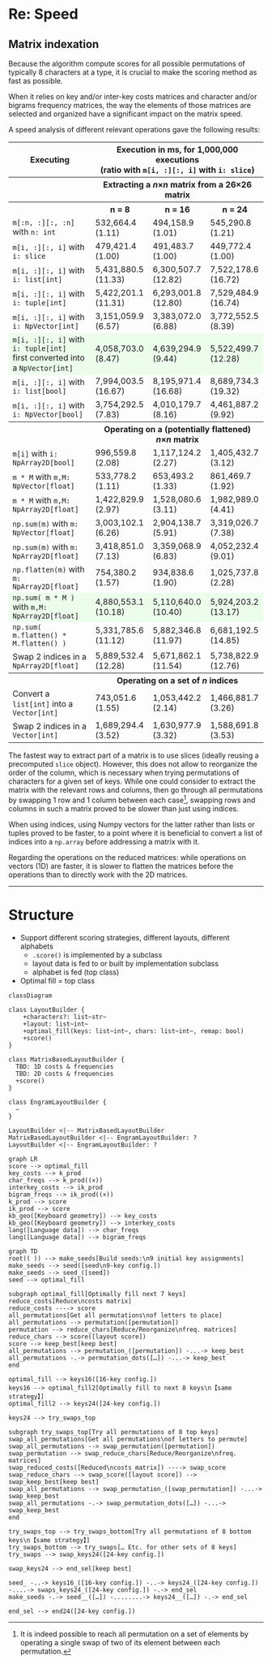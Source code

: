 
# Re: Speed

## Matrix indexation

Because the algorithm compute scores for all possible permutations of typically 8 characters at a type, it is crucial to make the scoring method as fast as possible.

When it relies on key and/or inter-key costs matrices and character and/or bigrams frequency matrices, the way the elements of those matrices are selected and organized have a significant impact on the matrix speed.

A speed analysis of different relevant operations gave the following results:

<style>
  .hl-row {background-color: #00ff0011}
</style>
<table>
  <tr>
    <th>Executing</th><th colspan="3">Execution in ms, for 1,000,000 executions<br>(ratio with <code>m[i, :][:, i]</code> with <code>i: slice</code>)</th>
  </tr>
  <tr>
    <th></th><th colspan="3">Extracting a <em>n</em>×<em>n</em> matrix from a 26×26 matrix</th>
  </tr>
  <tr>
    <th></th>
    <th>n = 8</th>
    <th>n = 16</th>
    <th>n = 24</th>
  </tr>
  <tr>
    <td><code>m[:n, :][:, :n]</code> with <code>n: int</code></td>
    <td>532,664.4<br>(1.11)</td>
    <td>494,158.9<br>(1.01)</td>
    <td>545,290.8<br>(1.21)</td>
  </tr>
  <tr>
    <td><code>m[i, :][:, i]</code> with <code>i: slice</code></td>
    <td>479,421.4<br>(1.00)</td>
    <td>491,483.7<br>(1.00)</td>
    <td>449,772.4<br>(1.00)</td>
  </tr>
  <tr>
    <td><code>m[i, :][:, i]</code> with <code>i: list[int]</code></td>
    <td>5,431,880.5<br>(11.33)</td>
    <td>6,300,507.7<br>(12.82)</td>
    <td>7,522,178.6<br>(16.72)</td>
  </tr>
  <tr>
    <td><code>m[i, :][:, i]</code> with <code>i: tuple[int]</code></td>
    <td>5,422,201.1<br>(11.31)</td>
    <td>6,293,001.8<br>(12.80)</td>
    <td>7,529,484.9<br>(16.74)</td>
  </tr>
  <tr>
    <td><code>m[i, :][:, i]</code> with <code>i: NpVector[int]</code></td>
    <td>3,151,059.9<br>(6.57)</td>
    <td>3,383,072.0<br>(6.88)</td>
    <td>3,772,552.5<br>(8.39)</td>
  </tr>
  <tr class="hl-row">
    <td><code>m[i, :][:, i]</code> with <code>i: tuple[int]</code><br>first converted into a <code>NpVector[int]</code></td>
    <td>4,058,703.0<br>(8.47)</td>
    <td>4,639,294.9<br>(9.44)</td>
    <td>5,522,499.7<br>(12.28)</td>
  </tr>
  <tr>
    <td><code>m[i, :][:, i]</code> with <code>i: list[bool]</code></td>
    <td>7,994,003.5<br>(16.67)</td>
    <td>8,195,971.4<br>(16.68)</td>
    <td>8,689,734.3<br>(19.32)</td>
  </tr>
  <tr>
    <td><code>m[i, :][:, i]</code> with <code>i: NpVector[bool]</code></td>
    <td>3,754,292.5<br>(7.83)</td>
    <td>4,010,179.7<br>(8.16)</td>
    <td>4,461,887.2<br>(9.92)</td>
  </tr>
  <tr>
    <th></th><th colspan="3">Operating on a (potentially flattened) <em>n</em>×<em>n</em> matrix</th>
  </tr>
  <tr>
    <td><code>m[i]</code> with <code>i: NpArray2D[bool]</code></td>
    <td>996,559.8<br>(2.08)</td>
    <td>1,117,124.2<br>(2.27)</td>
    <td>1,405,432.7<br>(3.12)</td>
  </tr>
  <tr>
    <td><code>m * M</code> with <code>m,M: NpVector[float]</code></td>
    <td>533,778.2<br>(1.11)</td>
    <td>653,493.2<br>(1.33)</td>
    <td>861,469.7<br>(1.92)</td>
  </tr>
  <tr>
    <td><code>m * M</code> with <code>m,M: NpArray2D[float]</code></td>
    <td>1,422,829.9<br>(2.97)</td>
    <td>1,528,080.6<br>(3.11)</td>
    <td>1,982,989.0<br>(4.41)</td>
  </tr>
  <tr>
    <td><code>np.sum(m)</code> with <code>m: NpVector[float]</code></td>
    <td>3,003,102.1<br>(6.26)</td>
    <td>2,904,138.7<br>(5.91)</td>
    <td>3,319,026.7<br>(7.38)</td>
  </tr>
  <tr>
    <td><code>np.sum(m)</code> with <code>m: NpArray2D[float]</code></td>
    <td>3,418,851.0<br>(7.13)</td>
    <td>3,359,068.9<br>(6.83)</td>
    <td>4,052,232.4<br>(9.01)</td>
  </tr>
  <tr>
    <td><code>np.flatten(m)</code> with <code>m: NpArray2D[float]</code></td>
    <td>754,380.2<br>(1.57)</td>
    <td>934,838.6<br>(1.90)</td>
    <td>1,025,737.8<br>(2.28)</td>
  </tr>
  <tr class="hl-row">
    <td><code>np.sum( m * M )</code> with <code>m,M: NpArray2D[float]</code></td>
    <td>4,880,553.1<br>(10.18)</td>
    <td>5,110,640.0<br>(10.40)</td>
    <td>5,924,203.2<br>(13.17)</td>
  </tr>
  <tr>
    <td><code>np.sum( m.flatten() * M.flatten() )</code></td>
    <td>5,331,785.6<br>(11.12)</td>
    <td>5,882,346.8<br>(11.97)</td>
    <td>6,681,192.5<br>(14.85)</td>
  </tr>
  <tr>
    <td>Swap 2 indices in a <code>NpArray2D[float]</code></td>
    <td>5,889,532.4<br>(12.28)</td>
    <td>5,671,862.1<br>(11.54)</td>
    <td>5,738,822.9<br>(12.76)</td>
  </tr>
  <tr>
    <th></th><th colspan="3">Operating on a set of <em>n</em> indices</th>
  </tr>
  <tr>
    <td>Convert a <code>list[int]</code> into a <code>Vector[int]</code></td>
    <td>743,051.6<br>(1.55)</td>
    <td>1,053,442.2<br>(2.14)</td>
    <td>1,466,881.7<br>(3.26)</td>
  </tr>
  <tr>
    <td>Swap 2 indices in a <code>Vector[int]</code></td>
    <td>1,689,294.4<br>(3.52)</td>
    <td>1,630,977.9<br>(3.32)</td>
    <td>1,588,691.8<br>(3.53)</td>
  </tr>
</table>

The fastest way to extract part of a matrix is to use slices (ideally reusing a precomputed `slice` object). However, this does not allow to reorganize the order of the column, which is necessary when trying permutations of characters for a given set of keys.
While one could consider to extract the matrix with the relevant rows and columns, then go through all permutations by swapping 1 row and 1 column between each case[^swap-permutation], swapping rows and columns in such a matrix proved to be slower than just using indices.

[^swap-permutation]: It is indeed possible to reach all permutation on a set of elements by operating a single swap of two of its element between each permutation.

When using indices, using Numpy vectors for the latter rather than lists or tuples proved to be faster, to a point where it is beneficial to convert a list of indices into a `np.array` before addressing a matrix with it.

Regarding the operations on the reduced matrices: while operations on vectors (1D) are faster, it is slower to flatten the matrices before the operations than to directly work with the 2D matrices.


---

# Structure

- Support different scoring strategies, different layouts, different alphabets
	- `.score()` is implemented by a subclass
	- layout data is fed to or built by implementation subclass
	- alphabet is fed (top class)
- Optimal fill = top class

```mermaid
classDiagram

class LayoutBuilder {
	+characters?: list~str~
	+layout: list~int~
	+optimal_fill(keys: list~int~, chars: list~int~, remap: bool)
	+score()
}

class MatrixBasedLayoutBuilder {
  TBD: 1D costs & frequencies
  TBD: 2D costs & frequencies
  +score()
}

class EngramLayoutBuilder {
  —
}

LayoutBuilder <|-- MatrixBasedLayoutBuilder
MatrixBasedLayoutBuilder <|-- EngramLayoutBuilder: ?
LayoutBuilder <|-- EngramLayoutBuilder: ?
```

```mermaid
graph LR
score --> optimal_fill
key_costs --> k_prod
char_freqs --> k_prod((×))
interkey_costs --> ik_prod
bigram_freqs --> ik_prod((×))
k_prod --> score
ik_prod --> score
kb_geo([Keyboard geometry]) --> key_costs
kb_geo([Keyboard geometry]) --> interkey_costs
lang([Language data]) --> char_freqs
lang([Language data]) --> bigram_freqs
```


```mermaid
graph TD
root(( )) --> make_seeds[Build seeds:\n9 initial key assignments]
make_seeds --> seed([seed\n9-key config.])
make_seeds --> seed_([seed])
seed --> optimal_fill

subgraph optimal_fill[Optimally fill next 7 keys]
reduce_costs[Reduce\ncosts matrix]
reduce_costs ----> score
all_permutations[Get all permutations\nof letters to place]
all_permutations --> permutation([permutation])
permutation --> reduce_chars[Reduce/Reorganize\nfreq. matrices]
reduce_chars --> score([layout score])
score --> keep_best[keep best]
all_permutations --> permutation_([permutation]) -...-> keep_best
all_permutations -.-> permutation_dots([…]) -...-> keep_best
end

optimal_fill --> keys16([16-key config.])
keys16 --> optimal_fill2[Optimally fill to next 8 keys\n【same strategy】]
optimal_fill2 --> keys24([24-key config.])

keys24 --> try_swaps_top

subgraph try_swaps_top[Try all permutations of 8 top keys]
swap_all_permutations[Get all permutations\nof letters to permute]
swap_all_permutations --> swap_permutation([permutation])
swap_permutation --> swap_reduce_chars[Reduce/Reorganize\nfreq. matrices]
swap_reduced_costs([Reduced\ncosts matrix]) ----> swap_score
swap_reduce_chars --> swap_score([layout score]) --> swap_keep_best[keep best]
swap_all_permutations --> swap_permutation_([swap_permutation]) -...-> swap_keep_best
swap_all_permutations -.-> swap_permutation_dots([…]) -...-> swap_keep_best
end

try_swaps_top --> try_swaps_bottom[Try all permutations of 8 bottom keys\n【same strategy】]
try_swaps_bottom --> try_swaps[… Etc. for other sets of 8 keys]
try_swaps --> swap_keys24([24-key config.])

swap_keys24 --> end_sel[keep best]

seed_ -..-> keys16_([16-key config.]) -..-> keys24_([24-key config.]) -....-> swaps_keys24_([24-key config.]) -.-> end_sel
make_seeds -.-> seed__([…]) -........-> keys24__([…]) -.-> end_sel

end_sel --> end24([24-key config.])
```

